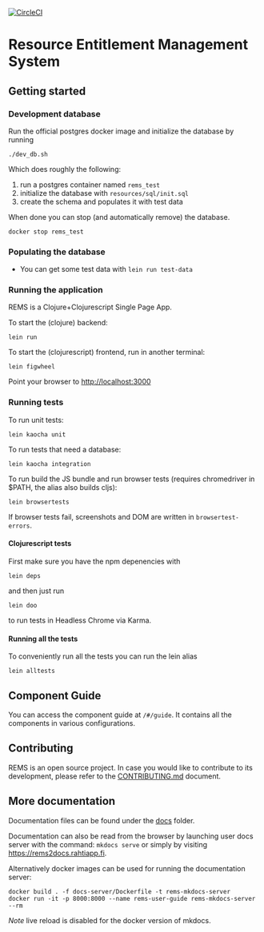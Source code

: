 [![CircleCI](https://circleci.com/gh/CSCfi/rems.svg?style=svg)](https://circleci.com/gh/CSCfi/rems)

# Resource Entitlement Management System

## Getting started

### Development database

Run the official postgres docker image and initialize the database by running

```
./dev_db.sh
```

Which does roughly the following:

1. run a postgres container named `rems_test`
2. initialize the database with `resources/sql/init.sql`
3. create the schema and populates it with test data

When done you can stop (and automatically remove) the database.

```
docker stop rems_test
```

### Populating the database

- You can get some test data with `lein run test-data`

### Running the application

REMS is a Clojure+Clojurescript Single Page App.

To start the (clojure) backend:

```
lein run
```

To start the (clojurescript) frontend, run in another terminal:

```
lein figwheel
```

Point your browser to <http://localhost:3000>

### Running tests

To run unit tests:

```
lein kaocha unit
```

To run tests that need a database:

```
lein kaocha integration
```

To run build the JS bundle and run browser tests (requires chromedriver in $PATH, the alias also builds cljs):

```
lein browsertests
```

If browser tests fail, screenshots and DOM are written in `browsertest-errors`.

#### Clojurescript tests

First make sure you have the npm depenencies with

```
lein deps
```

and then just run

```
lein doo
```

to run tests in Headless Chrome via Karma.

#### Running all the tests

To conveniently run all the tests you can run the lein alias

```
lein alltests
```

## Component Guide

You can access the component guide at `/#/guide`. It contains all the
components in various configurations.

## Contributing

REMS is an open source project. In case you would like to contribute to its development, please refer to the [CONTRIBUTING.md](CONTRIBUTING.md) document.

## More documentation

Documentation files can be found under the [docs](./docs) folder.

Documentation can also be read from the browser by launching user docs server with the command:
`mkdocs serve`
or simply by visiting https://rems2docs.rahtiapp.fi.

Alternatively docker images can be used for running the documentation server:

```
docker build . -f docs-server/Dockerfile -t rems-mkdocs-server
docker run -it -p 8000:8000 --name rems-user-guide rems-mkdocs-server --rm
```

_Note_ live reload is disabled for the docker version of mkdocs.
